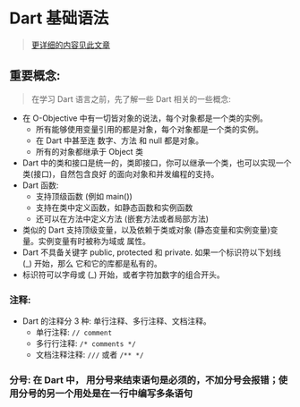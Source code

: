 # Dart 基础语法
> [更详细的内容见此文章](https://juejin.im/post/5c6ba76551882562ea7233a3)

## 重要概念: 
> 在学习 Dart 语言之前，先了解一些 Dart 相关的一些概念:
- 在 O-Objective 中有一切皆对象的说法，每个对象都是一个类的实例。
    + 所有能够使用变量引用的都是对象，每个对象都是一个类的实例。
    + 在 Dart 中甚至连 数字、方法 和 null 都是对象。
    + 所有的对象都继承于 Object 类
- Dart 中的类和接口是统一的，类即接口，你可以继承一个类，也可以实现一个类(接口)，自然包含良好
    的面向对象和并发编程的支持。
- Dart 函数:
    + 支持顶级函数 (例如 main())
    + 支持在类中定义函数，如静态函数和实例函数
    + 还可以在方法中定义方法 (嵌套方法或者局部方法)
- 类似的 Dart 支持顶级变量，以及依赖于类或对象 (静态变量和实例变量)变量。实例变量有时被称为域或
    属性。
- Dart 不具备关键字 public, protected 和 private. 如果一个标识符以下划线 (_) 开始，那么
    它和它的库都是私有的。
- 标识符可以字母或 (_) 开始，或者字符加数字的组合开头。

### 注释:
- Dart 的注释分 3 种: 单行注释、多行注释、文档注释。
    + 单行注释: `// comment`       
    + 多行行注释: `/* comments */`       
    + 文档注释注释: `///` 或者 `/** */`

### 分号: 在 Dart 中， 用分号来结束语句是必须的，不加分号会报错；使用分号的另一个用处是在一行中编写多条语句